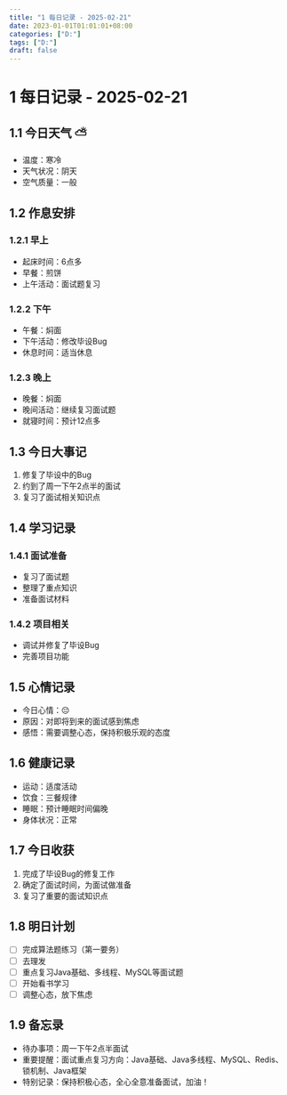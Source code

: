 ```yaml
---
title: "1 每日记录 - 2025-02-21"
date: 2023-01-01T01:01:01+08:00
categories: ["D:"]
tags: ["D:"]
draft: false
---
```

# 1 每日记录 - 2025-02-21

## 1.1 今日天气 ⛅

- 温度：寒冷
- 天气状况：阴天
- 空气质量：一般

## 1.2 作息安排

### 1.2.1 早上

- 起床时间：6点多
- 早餐：煎饼
- 上午活动：面试题复习

### 1.2.2 下午

- 午餐：焖面
- 下午活动：修改毕设Bug
- 休息时间：适当休息

### 1.2.3 晚上

- 晚餐：焖面
- 晚间活动：继续复习面试题
- 就寝时间：预计12点多

## 1.3 今日大事记

1. 修复了毕设中的Bug
2. 约到了周一下午2点半的面试
3. 复习了面试相关知识点

## 1.4 学习记录

### 1.4.1 面试准备

- 复习了面试题
- 整理了重点知识
- 准备面试材料

### 1.4.2 项目相关

- 调试并修复了毕设Bug
- 完善项目功能

## 1.5 心情记录

- 今日心情：😔 
- 原因：对即将到来的面试感到焦虑
- 感悟：需要调整心态，保持积极乐观的态度

## 1.6 健康记录

- 运动：适度活动
- 饮食：三餐规律
- 睡眠：预计睡眠时间偏晚
- 身体状况：正常

## 1.7 今日收获

1. 完成了毕设Bug的修复工作
2. 确定了面试时间，为面试做准备
3. 复习了重要的面试知识点

## 1.8 明日计划

- [ ] 完成算法题练习（第一要务）
- [ ] 去理发
- [ ] 重点复习Java基础、多线程、MySQL等面试题
- [ ] 开始看书学习
- [ ] 调整心态，放下焦虑

## 1.9 备忘录

- 待办事项：周一下午2点半面试
- 重要提醒：面试重点复习方向：Java基础、Java多线程、MySQL、Redis、锁机制、Java框架
- 特别记录：保持积极心态，全心全意准备面试，加油！

